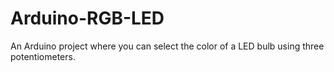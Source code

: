 # Arduino-RGB-LED
An Arduino project where you can select the color of a LED bulb using three potentiometers.
